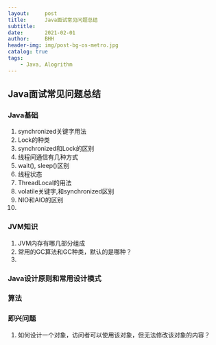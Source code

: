 ```yaml
---
layout:     post
title:      Java面试常见问题总结
subtitle:   
date:       2021-02-01
author:     BHH
header-img: img/post-bg-os-metro.jpg
catalog: true
tags:
    - Java, Alogrithm
---
```


## Java面试常见问题总结


### Java基础

1. synchronized关键字用法
2. Lock的种类
3. synchronized和Lock的区别
4. 线程间通信有几种方式
4. wait(), sleep()区别
5. 线程状态
6. ThreadLocal的用法
7. volatile关键字,和synchronized区别
8. NIO和AIO的区别
9. 


### JVM知识

1. JVM内存有哪几部分组成
2. 常用的GC算法和GC种类，默认的是哪种？
3. 


### Java设计原则和常用设计模式


### 算法


### 即兴问题

1. 如何设计一个对象，访问者可以使用该对象，但无法修改该对象的内容？

   



